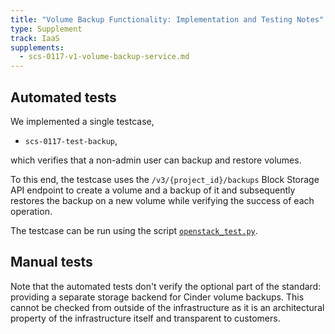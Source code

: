 ```yaml
---
title: "Volume Backup Functionality: Implementation and Testing Notes"
type: Supplement
track: IaaS
supplements:
  - scs-0117-v1-volume-backup-service.md
---
```


## Automated tests

We implemented a single testcase,

- `scs-0117-test-backup`,

which verifies that a non-admin user can backup and restore volumes.

To this end, the testcase uses the `/v3/{project_id}/backups` Block Storage API endpoint to create a volume and a backup of it and subsequently restores the backup on a new volume while verifying the success of each operation.

The testcase can be run using the script
[`openstack_test.py`](https://github.com/SovereignCloudStack/standards/blob/main/Tests/iaas/openstack_test.py).

## Manual tests

Note that the automated tests don't verify the optional part of the standard: providing a separate storage backend for Cinder volume backups.
This cannot be checked from outside of the infrastructure as it is an architectural property of the infrastructure itself and transparent to customers.
